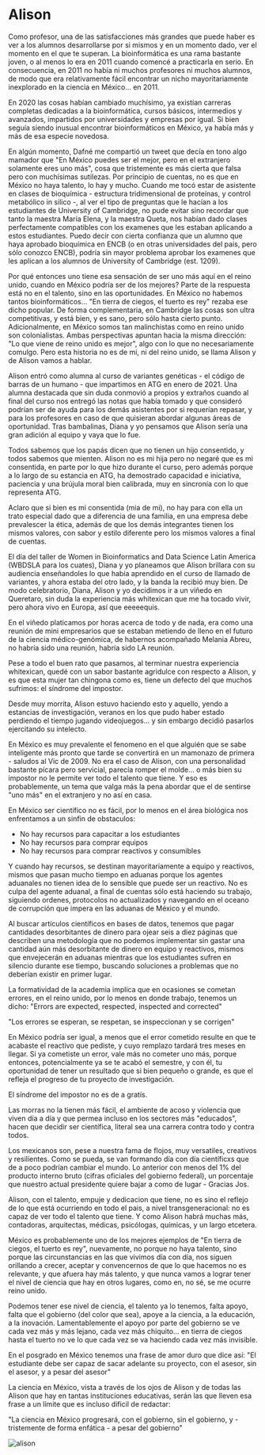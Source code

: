 # Alison

Como profesor, una de las satisfacciones más grandes que puede haber es ver a los alumnos desarrollarse por si mismos y en un momento dado, ver el momento en el que te superan. La bioinformática es una rama bastante joven, o al menos lo era en 2011 cuando comencé a practicarla en serio. En consecuencia, en 2011 no había ni muchos profesores ni muchos alumnos, de modo que era relativamente fácil encontrar un nicho mayoritariamente inexplorado en la ciencia en México... en 2011.

En 2020 las cosas habían cambiado muchísimo, ya existían carreras completas dedicadas a la bioinformática, cursos básicos, intermedios y avanzados, impartidos por universidades y empresas por igual. Si bien seguía siendo inusual encontrar bioinformáticos en México, ya había más y más de esa especie novedosa.

En algún momento, Dafné me compartió un tweet que decía en tono algo mamador que "En México puedes ser el mejor, pero en el extranjero solamente eres uno más", cosa que tristemente es más cierta que falsa pero con muchísimas sutilezas. Por principio de cuentas, no es que en México no haya talento, lo hay y mucho. Cuando me tocó estar de asistente en clases de bioquímica - estructura tridimensional de proteínas, y control metabólico in silico -, al ver el tipo de preguntas que le hacían a los estudiantes de University of Cambridge, no pude evitar sino recordar que tanto la maestra María Elena, y la maestra Queta, nos habían dado clases perfectamente compatibles con los examenes que les estaban aplicando a estos estudiantes. Puedo decir con cierta confianza que un alumno que haya aprobado bioquímica en ENCB (o en otras universidades del pais, pero sólo conozco ENCB), podría sin mayor problema aprobar los examenes que les aplican a los alumnos de University of Cambridge (est. 1209).

Por qué entonces uno tiene esa sensación de ser uno más aquí en el reino unido, cuando en México podría ser de los mejores? Parte de la respuesta está no en el talento, sino en las oportunidades. En México no habemos tantos bioinformáticos... "En tierra de ciegos, el tuerto es rey" rezaba ese dicho popular. De forma complementaria, en Cambridge las cosas son ultra competitivas, y está bien, y es sano, pero sólo hasta cierto punto. Adicionalmente, en México somos tan malinchistas como en reino unido son colonialistas. Ambas perspectivas apuntan hacia la misma dirección: "Lo que viene de reino unido es mejor", algo con lo que no necesariamente comulgo. Pero esta historia no es de mi, ni del reino unido, se llama Alison y de Alison vamos a hablar.

Alison entró como alumna al curso de variantes genéticas - el código de barras de un humano - que impartimos en ATG en enero de 2021. Una alumna destacada que sin duda conmovió a propios y extraños cuando al final del curso nos entregó las notas que había tomado y que consideró podrían ser de ayuda para los demás asistentes por si requerían repasar, y para los profesores en caso de que quisieran abordar algunas áreas de oportunidad. Tras bambalinas, Diana y yo pensamos que Alison sería una gran adición al equipo y vaya que lo fue.

Todos sabemos que los papás dicen que no tienen un hijo consentido, y todos sabemos que mienten. Alison no es mi hija pero no negaré que es mi consentida, en parte por lo que hizo durante el curso, pero además porque a lo largo de su estancia en ATG, ha demostrado capacidad e iniciativa, paciencia y una brújula moral bien calibrada, muy en sincronía con lo que representa ATG.

Aclaro que si bien es mi consentida (mia de mi), no hay para con ella un trato especial dado que a diferencia de una familia, en una empresa debe prevalescer la ética, además de que los demás integrantes tienen los mismos valores, con sabor y estilo diferente pero los mismos valores a final de cuentas.

El día del taller de Women in Bioinformatics and Data Science Latin America (WBDSLA para los cuates), Diana y yo planeamos que Alison brillara con su audiencia enseñandoles lo que había aprendido en el curso de llamado de variantes, y ahora estaba del otro lado, y la banda la recibió muy bien. De modo celebratorio, Diana, Alison y yo decidimos ir a un viñedo en Queretaro, sin duda la experiencia más whitexican que me ha tocado vivir, pero ahora vivo en Europa, así que eeeeequis.

En el viñedo platicamos por horas acerca de todo y de nada, era como una reunión de mini empresarios que se estaban metiendo de lleno en el futuro de la ciencia médico-genómica, de habernos acompañado Melania Abreu, no habría sido una reunión, habría sido LA reunión.

Pese a todo el buen rato que pasamos, al terminar nuestra experiencia whitexican, quedé con un sabor bastante agridulce con respecto a Alison, y es que esta mujer tan chingona como es, tiene un defecto del que muchos sufrimos: el síndrome del impostor.

Desde muy morrita, Alison estuvo haciendo esto y aquello, yendo a estancias de investigación, veranos en los que pudo haber estado perdiendo el tiempo jugando videojuegos... y sin embargo decidió pasarlos ejercitando su intelecto.

En México es muy prevalente el fenomeno en el que alguién que se sabe inteligente más pronto que tarde se convertirá en un mamonazo de primera - saludos al Vic de 2009. No era el caso de Alison, con una personalidad bastante pícara pero servicial, parecía romper el molde... o más bien su impostor no le permite ver todo el talento que tiene. Y eso es probablemente, un tema que valga más la pena abordar que el de sentirse "uno más" en el extranjero y no así en casa.

En México ser científico no es fácil, por lo menos en el área biológica nos enfrentamos a un sinfin de obstaculos:

- No hay recursos para capacitar a los estudiantes
- No hay recursos para comprar equipos
- No hay recursos para comprar reactivos y consumibles

Y cuando hay recursos, se destinan mayoritariamente a equipo y reactivos, mismos que pasan mucho tiempo en aduanas porque los agentes aduanales no tienen idea de lo sensible que puede ser un reactivo. No es culpa del agente aduanal, a final de cuentas sólo está haciendo su trabajo, siguiendo ordenes, protocolos no actualizados y navegando en el oceano de corrupción que impera en las aduanas de México y el mundo.

Al buscar artículos científicos en bases de datos, tenemos que pagar cantidades desorbitantes de dinero para ojear seis a diez páginas que describen una metodología que no podemos implementar sin gastar una cantidad aún más desorbitante de dinero en equipo y reactivos, mismos que envejecerán en aduanas mientras que los estudiantes sufren en silencio durante ese tiempo, buscando soluciones a problemas que no deberían existir en primer lugar.

La formatividad de la academia implica que en ocasiones se cometan errores, en el reino unido, por lo menos en donde trabajo, tenemos un dicho:
"Errors are expected, respected, inspected and corrected"

"Los errores se esperan, se respetan, se inspeccionan y se corrigen"

En México podría ser igual, a menos que el error cometido resulte en que te acabaste el reactivo que pediste, y cuyo remplazo tardará tres meses en llegar. Si ya cometiste un error, vale más no cometer uno más, porque entonces, potencialmente ya se te acabó el semestre, y con él, tu oportunidad de tener un resultado que si bien pequeño o grande, es que el refleja el progreso de tu proyecto de investigación.

El síndrome del impostor no es de a gratís.

Las morras no la tienen más fácil, el ambiente de acoso y violencia que viven día a día y que permea incluso en los sectores más "educados", hacen que decidir ser científica, literal sea una carrera contra todo y contra todos.

Los mexicanos son, pese a nuestra fama de flojos, muy versatiles, creativos y resilientes. Como se pueda, se van formando día con día científicxs que de a poco podrían cambiar el mundo. Lo anterior con menos del 1% del producto interno bruto (cifras oficiales del gobierno federal), un porcentaje que nuestro actual presidente quiere bajar a como de lugar - Gracias Jos.

Alison, con el talento, empuje y dedicacion que tiene, no es sino el reflejo de lo que está ocurriendo en todo el pais, a nivel transgeneracional: no es capaz de ver todo el talento que tiene. Y como Alison habrá muchas más, contadoras, arquitectas, médicas, psicólogas, químicas, y un largo etcetera.

México es probablemente uno de los mejores ejemplos de "En tierra de ciegos, el tuerto es rey", nuevamente, no porque no haya talento, sino porque las circunstancias en las que vivimos día con día, nos siguen orillando a crecer, aceptar y convencernos de que lo que hacemos no es relevante, y que afuera hay más talento, y que nunca vamos a lograr tener el nivel de ciencia que hay en otros lugares, como en, no sé, se me ocurre reino unido.

Podemos tener ese nivel de ciencia, el talento ya lo tenemos, falta apoyo, falta que el gobierno (del color que sea), apoye a la ciencia, a la educación, a la inovación. Lamentablemente el apoyo por parte del gobierno se ve cada vez más y más lejano, cada vez más chiquito... en tierra de ciegos hasta el tuerto no ve lo que cada vez se va haciendo cada vez más invisible.

En el posgrado en México tenemos una frase de amor duro que dice así: "El estudiante debe ser capaz de sacar adelante su proyecto, con el asesor, sin el asesor, y a pesar del asesor"

La ciencia en México, vista a través de los ojos de Alison y de todas las Alison que hay en tantas instituciones educativas, serán las que lleven esa frase a un límite que es incluso dificil de redactar:

"La ciencia en México progresará, con el gobierno, sin el gobierno, y - tristemente de forma enfática - a pesar del gobierno"

![alison](alison.jpg)